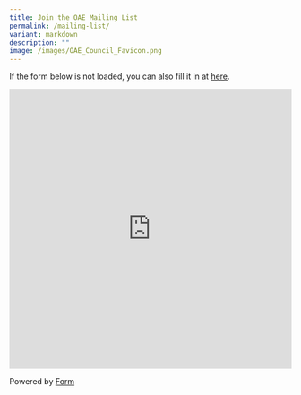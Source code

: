 ```yaml
---
title: Join the OAE Mailing List
permalink: /mailing-list/
variant: markdown
description: ""
image: /images/OAE_Council_Favicon.png
---
```

<p>If the form below is not loaded, you can also fill it in at <a href="https://form.gov.sg/66825b62052e4ea1c6318d33" rel="noopener noreferrer nofollow" target="_blank">here</a>.</p>
<div class="iframe-wrapper">
<iframe style="width: 100%; height: 500px" allowfullscreen="true" frameborder="0" src="https://form.gov.sg/66825b62052e4ea1c6318d33"></iframe>
</div>
<p>Powered by <a href="https://form.gov.sg" rel="noopener noreferrer nofollow" target="_blank">Form</a>
</p>